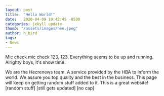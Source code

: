 ```yaml
---
layout: post
title:  "Hello World!"
date:   2020-04-09 19:42:45 -0500
categories: jekyll update
thumb: "/assets/images/hen.jpeg"
author: h_bird
tags:
- News
---
```

Mic check mic check 123, 123. Everything seems to be up and running. Alrighty boys, it's show time.

We are the Hecrenews team. A service provided by the HBA to inform the world. We assure you top quality and the best in the business. This page will keep on getting random stuff added to it. This is a great website!
[random stuff] [still gets updated] [no cap]
